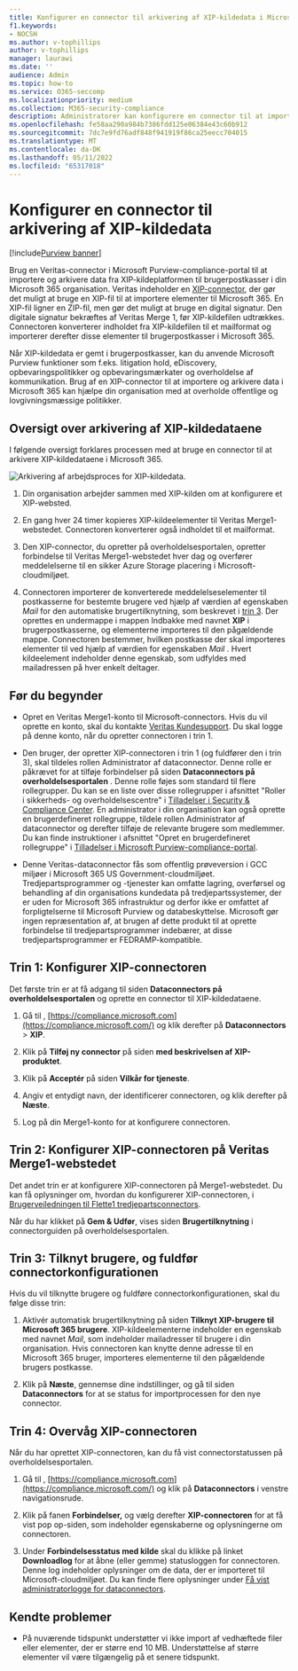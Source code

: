 ```yaml
---
title: Konfigurer en connector til arkivering af XIP-kildedata i Microsoft 365
f1.keywords:
- NOCSH
ms.author: v-tophillips
author: v-tophillips
manager: laurawi
ms.date: ''
audience: Admin
ms.topic: how-to
ms.service: O365-seccomp
ms.localizationpriority: medium
ms.collection: M365-security-compliance
description: Administratorer kan konfigurere en connector til at importere og arkivere XIP-kildedata fra Veritas til Microsoft 365. Med denne connector kan du arkivere data fra datakilder fra tredjepart i Microsoft 365. Når du har arkiveret disse data, kan du bruge funktioner til overholdelse af angivne standarder, f.eks. juridisk bevarelse, indholdssøgning og opbevaringspolitikker til at administrere tredjepartsdata.
ms.openlocfilehash: fe58aa290a984b7386fdd125e06384e43c60b912
ms.sourcegitcommit: 7dc7e9fd76adf848f941919f86ca25eecc704015
ms.translationtype: MT
ms.contentlocale: da-DK
ms.lasthandoff: 05/11/2022
ms.locfileid: "65317018"
---
```

# <a name="set-up-a-connector-to-archive-xip-source-data"></a>Konfigurer en connector til arkivering af XIP-kildedata

[!include[Purview banner](../includes/purview-rebrand-banner.md)]

Brug en Veritas-connector i Microsoft Purview-compliance-portal til at importere og arkivere data fra XIP-kildeplatformen til brugerpostkasser i din Microsoft 365 organisation. Veritas indeholder en [XIP-connector](https://globanet.com/xip/), der gør det muligt at bruge en XIP-fil til at importere elementer til Microsoft 365. En XIP-fil ligner en ZIP-fil, men gør det muligt at bruge en digital signatur. Den digitale signatur bekræftes af Veritas Merge 1, før XIP-kildefilen udtrækkes. Connectoren konverterer indholdet fra XIP-kildefilen til et mailformat og importerer derefter disse elementer til brugerpostkasser i Microsoft 365.

Når XIP-kildedata er gemt i brugerpostkasser, kan du anvende Microsoft Purview funktioner som f.eks. litigation hold, eDiscovery, opbevaringspolitikker og opbevaringsmærkater og overholdelse af kommunikation. Brug af en XIP-connector til at importere og arkivere data i Microsoft 365 kan hjælpe din organisation med at overholde offentlige og lovgivningsmæssige politikker.

## <a name="overview-of-archiving-the-xip-source-data"></a>Oversigt over arkivering af XIP-kildedataene

I følgende oversigt forklares processen med at bruge en connector til at arkivere XIP-kildedataene i Microsoft 365.

![Arkivering af arbejdsproces for XIP-kildedata.](../media/XIPConnectorWorkflow.png)

1. Din organisation arbejder sammen med XIP-kilden om at konfigurere et XIP-websted.

2. En gang hver 24 timer kopieres XIP-kildeelementer til Veritas Merge1-webstedet. Connectoren konverterer også indholdet til et mailformat.

3. Den XIP-connector, du opretter på overholdelsesportalen, opretter forbindelse til Veritas Merge1-webstedet hver dag og overfører meddelelserne til en sikker Azure Storage placering i Microsoft-cloudmiljøet.

4. Connectoren importerer de konverterede meddelelseselementer til postkasserne for bestemte brugere ved hjælp af værdien af egenskaben *Mail* for den automatiske brugertilknytning, som beskrevet i [trin 3](#step-3-map-users-and-complete-the-connector-setup). Der oprettes en undermappe i mappen Indbakke med navnet **XIP** i brugerpostkasserne, og elementerne importeres til den pågældende mappe. Connectoren bestemmer, hvilken postkasse der skal importeres elementer til ved hjælp af værdien for egenskaben *Mail* . Hvert kildeelement indeholder denne egenskab, som udfyldes med mailadressen på hver enkelt deltager.

## <a name="before-you-begin"></a>Før du begynder

- Opret en Veritas Merge1-konto til Microsoft-connectors. Hvis du vil oprette en konto, skal du kontakte [Veritas Kundesupport](https://www.veritas.com/content/support/). Du skal logge på denne konto, når du opretter connectoren i trin 1.

- Den bruger, der opretter XIP-connectoren i trin 1 (og fuldfører den i trin 3), skal tildeles rollen Administrator af dataconnector. Denne rolle er påkrævet for at tilføje forbindelser på siden **Dataconnectors på overholdelsesportalen** . Denne rolle føjes som standard til flere rollegrupper. Du kan se en liste over disse rollegrupper i afsnittet "Roller i sikkerheds- og overholdelsescentre" i [Tilladelser i Security & Compliance Center](../security/office-365-security/permissions-in-the-security-and-compliance-center.md#roles-in-the-security--compliance-center). En administrator i din organisation kan også oprette en brugerdefineret rollegruppe, tildele rollen Administrator af dataconnector og derefter tilføje de relevante brugere som medlemmer. Du kan finde instruktioner i afsnittet "Opret en brugerdefineret rollegruppe" i [Tilladelser i Microsoft Purview-compliance-portal](microsoft-365-compliance-center-permissions.md#create-a-custom-role-group).

- Denne Veritas-dataconnector fås som offentlig prøveversion i GCC miljøer i Microsoft 365 US Government-cloudmiljøet. Tredjepartsprogrammer og -tjenester kan omfatte lagring, overførsel og behandling af din organisations kundedata på tredjepartssystemer, der er uden for Microsoft 365 infrastruktur og derfor ikke er omfattet af forpligtelserne til Microsoft Purview og databeskyttelse. Microsoft gør ingen repræsentation af, at brugen af dette produkt til at oprette forbindelse til tredjepartsprogrammer indebærer, at disse tredjepartsprogrammer er FEDRAMP-kompatible.

## <a name="step-1-set-up-the-xip-connector"></a>Trin 1: Konfigurer XIP-connectoren

Det første trin er at få adgang til siden **Dataconnectors på overholdelsesportalen** og oprette en connector til XIP-kildedataene.

1. Gå til , [https://compliance.microsoft.com](https://compliance.microsoft.com/) og klik derefter på **Dataconnectors** \> **XIP**.

2. Klik på **Tilføj ny connector** på siden **med beskrivelsen af XIP-produktet**.

3. Klik på **Acceptér** på siden **Vilkår for tjeneste**.

4. Angiv et entydigt navn, der identificerer connectoren, og klik derefter på **Næste**.

5. Log på din Merge1-konto for at konfigurere connectoren.

## <a name="step-2-configure-the-xip-connector-on-the-veritas-merge1-site"></a>Trin 2: Konfigurer XIP-connectoren på Veritas Merge1-webstedet

Det andet trin er at konfigurere XIP-connectoren på Merge1-webstedet. Du kan få oplysninger om, hvordan du konfigurerer XIP-connectoren, i [Brugervejledningen til Flette1 tredjepartsconnectors](https://docs.ms.merge1.globanetportal.com/Merge1%20Third-Party%20Connectors%20XIP%20User%20Guide%20.pdf).

Når du har klikket på **Gem & Udfør**, vises siden **Brugertilknytning** i connectorguiden på overholdelsesportalen.

## <a name="step-3-map-users-and-complete-the-connector-setup"></a>Trin 3: Tilknyt brugere, og fuldfør connectorkonfigurationen

Hvis du vil tilknytte brugere og fuldføre connectorkonfigurationen, skal du følge disse trin:

1. Aktivér automatisk brugertilknytning på siden **Tilknyt XIP-brugere til Microsoft 365 brugere**. XIP-kildeelementerne indeholder en egenskab med navnet *Mail*, som indeholder mailadresser til brugere i din organisation. Hvis connectoren kan knytte denne adresse til en Microsoft 365 bruger, importeres elementerne til den pågældende brugers postkasse.

2. Klik på **Næste**, gennemse dine indstillinger, og gå til siden **Dataconnectors** for at se status for importprocessen for den nye connector.

## <a name="step-4-monitor-the-xip-connector"></a>Trin 4: Overvåg XIP-connectoren

Når du har oprettet XIP-connectoren, kan du få vist connectorstatussen på overholdelsesportalen.

1. Gå til , [https://compliance.microsoft.com](https://compliance.microsoft.com/) og klik på **Dataconnectors** i venstre navigationsrude.

2. Klik på fanen **Forbindelser,** og vælg derefter **XIP-connectoren** for at få vist pop op-siden, som indeholder egenskaberne og oplysningerne om connectoren.

3. Under **Forbindelsesstatus med kilde** skal du klikke på linket **Downloadlog** for at åbne (eller gemme) statusloggen for connectoren. Denne log indeholder oplysninger om de data, der er importeret til Microsoft-cloudmiljøet. Du kan finde flere oplysninger under [Få vist administratorlogge for dataconnectors](data-connector-admin-logs.md).

## <a name="known-issues"></a>Kendte problemer

- På nuværende tidspunkt understøtter vi ikke import af vedhæftede filer eller elementer, der er større end 10 MB. Understøttelse af større elementer vil være tilgængelig på et senere tidspunkt.